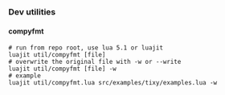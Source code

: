 ### Dev utilities

#### compyfmt

```shell
# run from repo root, use lua 5.1 or luajit
luajit util/compyfmt [file]
# overwrite the original file with -w or --write
luajit util/compyfmt [file] -w
# example
luajit util/compyfmt.lua src/examples/tixy/examples.lua -w
```
